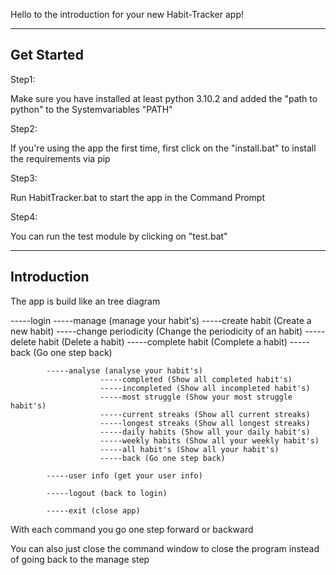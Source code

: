 Hello to the introduction for your new Habit-Tracker app!

--------------
Get Started
--------------

Step1:

Make sure you have installed at least python 3.10.2 and added the "path to python" to the Systemvariables "PATH"

Step2:

If you're using the app the first time, first click on the "install.bat" to install the requirements via pip

Step3:

Run HabitTracker.bat to start the app in the Command Prompt

Step4:

You can run the test module by clicking on "test.bat"

-------------
Introduction
-------------

The app is build like an tree diagram


-----login
            -----manage (manage your habit's)
                        -----create habit (Create a new habit)
                        -----change periodicity (Change the periodicity of an habit)
                        -----delete habit (Delete a habit)
                        -----complete habit (Complete a habit)
                        -----back (Go one step back)

            -----analyse (analyse your habit's)
                        -----completed (Show all completed habit's)
                        -----incompleted (Show all incompleted habit's)
                        -----most struggle (Show your most struggle habit's)
                        -----current streaks (Show all current streaks)
                        -----longest streaks (Show all longest streaks)
                        -----daily habits (Show all your daily habit's)
                        -----weekly habits (Show all your weekly habit's)
                        -----all habit's (Show all your habit's)
                        -----back (Go one step back)

            -----user info (get your user info)

            -----logout (back to login)

            -----exit (close app)

With each command you go one step forward or backward

You can also just close the command window to close the program instead of going back to the manage step

